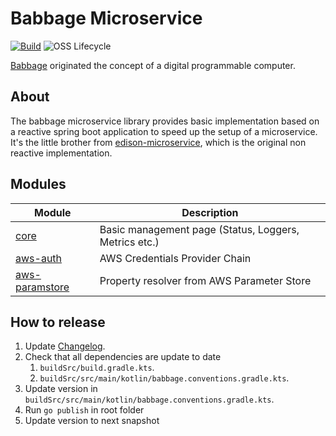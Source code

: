 # Babbage Microservice
[![Build](https://github.com/otto-de/babbage-microservice/actions/workflows/build.yml/badge.svg)](https://github.com/otto-de/babbage-microservice/actions/workflows/build.yml)
![OSS Lifecycle](https://img.shields.io/osslifecycle?file_url=https%3A%2F%2Fraw.githubusercontent.com%2Fotto-de%2Fbabbage-microservice%2Fmain%2FOSSMETADATA)

[Babbage](https://de.wikipedia.org/wiki/Charles_Babbage) originated the concept of a digital programmable computer.

## About

The babbage microservice library provides basic implementation based on a reactive spring boot application to speed up the setup of a microservice. 
It's the little brother from [edison-microservice](https://github.com/otto-de/edison-microservice), which is the original non reactive implementation.

## Modules
| Module                                     | Description                                           |
|--------------------------------------------|-------------------------------------------------------|
| [core](core/README.md)                     | Basic management page (Status, Loggers, Metrics etc.) |
| [aws-auth](aws-auth/README.md)             | AWS Credentials Provider Chain                        |
| [aws-paramstore](aws-paramstore/README.md) | Property resolver from AWS Parameter Store            |


## How to release

1. Update [Changelog](CHANGELOG.md).
2. Check that all dependencies are update to date
   1. `buildSrc/build.gradle.kts`.
   2. `buildSrc/src/main/kotlin/babbage.conventions.gradle.kts`.
3. Update version in `buildSrc/src/main/kotlin/babbage.conventions.gradle.kts`.
4. Run `go publish` in root folder
5. Update version to next snapshot
